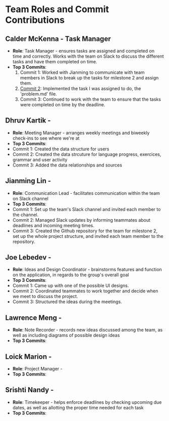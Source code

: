# Team Roles and Commit Contributions

## Calder McKenna - Task Manager
- **Role**: Task Manager - ensures tasks are assigned and completed on time and correctly. Works with the team on Slack to discuss the different tasks and have them completed on time.
- **Top 3 Commits**:
    1. Commit 1: Worked with Jianming to communicate with team members in Slack to break up the tasks for milestone 2 and assign them.
    2. [Commit 2](https://github.com/JianmingLinUMass/ms02/commit/5cd3f5aa983d1283a9185c5466fde5c5b893c154): Implemented the task I was assigned to do, the 'problem.md' file.
    3. Commit 3: Continued to work with the team to ensure that the tasks were completed on time by the deadline.

## Dhruv Kartik - 
- **Role**: Meeting Manager - arranges weekly meetings and biweekly check-ins to see where we're at
- **Top 3 Commits**:
- Commit 1: Created the data structure for users
- Commit 2: Created the data strcuture for language progress, exercices, grammar and user activity
- Commit 3: Added the data relationships and sources

## Jianming Lin - 
- **Role**: Communication Lead - facilitates communication within the team on Slack channel
- **Top 3 Commits**:
- Commit 1: Set up the team's Slack channel and invited each member to the channel.
- Commit 2: Managed Slack updates by informing teammates about deadlines and incoming meeting times.
- Commit 3: Created the Github repository for the team for milestone 2, set up the whole project structure, and invited each team member to the repository.

## Joe Lebedev - 
- **Role**: Ideas and Design Coordinator - brainstorms features and function on the application, in regards to the group's overall goal
- **Top 3 Commits**:
- Commit 1: Came up with one of the possible UI designs.
- Commit 2: Coordinated teammates to work together and decide when we meet to discuss the project.
- Commit 3: Structured the ideas during the meetings.

## Lawrence Meng - 
- **Role**: Note Recorder - records new ideas discussed among the team, as well as including diagrams of possible design ideas
- **Top 3 Commits**:

## Loick Marion - 
- **Role**: Project Manager  - 
- **Top 3 Commits**:

## Srishti Nandy - 
- **Role**: Timekeeper - helps enforce deadlines by checking upcoming due dates, as well as allotting the proper time needed for each task
- **Top 3 Commits**:
